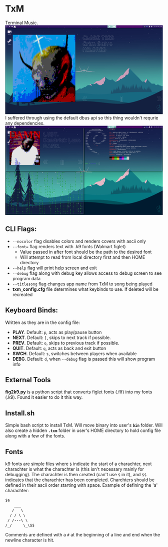 # TxM
Terminal Music.
![txm](./src/assets/txm_example.png)
I suffered through using the default dbus api so this thing wouldn't requrie any dependencies.
![txm2](./src/assets/txm_example_2.png)
## CLI Flags:
 - `--nocolor` flag disables colors and renders covers with ascii only
 - `--font=` flag renders text with .k9 fonts (Walmart figlet)
    - Value passed in after font should be the path to the desired font
    - Will attempt to read from local directory first and then HOME directory
 - `--help` flag will print help screen and exit
 - `--debug` flag along with debug key allows access to debug screen to see program data
 - `--titlesong` flag changes app name from TxM to song being played
 - **txm_config.cfg** file determines what keybinds to use. If deleted will be recreated

## Keyboard Binds:
Written as they are in the config file:
 - **PLAY**. Default: `p`, acts as play/pause button
 - **NEXT**. Default: `[`, skips to next track if possible.
 - **PREV**. Default: `o`, skips to previous track if possible.
 - **QUIT**. Default: `q`, acts as back and exit button
 - **SWCH**. Default: `s`, switches between players when available
 - **DEBG**. Default: `d`, when `--debug` flag is passed this will show program info

## External Tools
**fig2k9.py** is a python script that converts figlet fonts (.flf) into my fonts (.k9). 
Found it easier to do it this way.

## Install.sh
Simple bash script to install TxM. Will move binary into user's **`bin`** folder. Will also create a hidden **`.txm`** folder in user's HOME directory to hold config file along with a few of the fonts.

## Fonts
k9 fonts are simple files where `$` indicate the start of a charachter, next charachter is what the charachter is (this isn't necessary mainly for debugging). 
The charachter is then created (can't use `$` in it), and `$$` indicates that the charachter has been completed. Charchters should be defined in their ascii order
starting with space. Example of defining the 'a' charachter:

```
$a
    ___
   /   \
  / / \ \
 / /---\ \
/_/     \_\$$
```

Comments are defined with a `#` at the beginning of a line and end when the newline character is hit.
